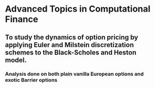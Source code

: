 # Advanced Topics in Computational Finance
## To study the dynamics of option pricing by applying Euler and Milstein discretization schemes to the Black-Scholes and Heston model.
### Analysis done on both plain vanilla European options and exotic Barrier options
